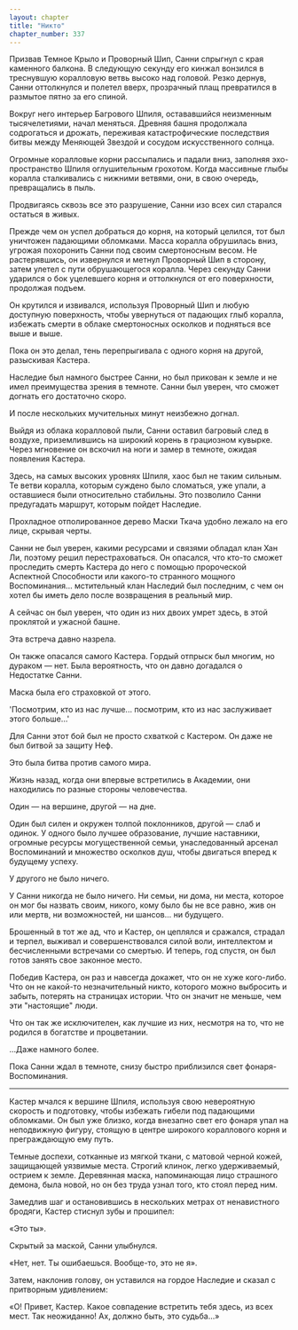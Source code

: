 ```yaml
---
layout: chapter
title: "Никто"
chapter_number: 337
---
```


Призвав Темное Крыло и Проворный Шип, Санни спрыгнул с края каменного балкона. В следующую секунду его кинжал вонзился в треснувшую коралловую ветвь высоко над головой. Резко дернув, Санни оттолкнулся и полетел вверх, прозрачный плащ превратился в размытое пятно за его спиной.

Вокруг него интерьер Багрового Шпиля, остававшийся неизменным тысячелетиями, начал меняться. Древняя башня продолжала содрогаться и дрожать, переживая катастрофические последствия битвы между Меняющей Звездой и сосудом искусственного солнца.

Огромные коралловые корни рассыпались и падали вниз, заполняя эхо-пространство Шпиля оглушительным грохотом. Когда массивные глыбы коралла сталкивались с нижними ветвями, они, в свою очередь, превращались в пыль.

Продвигаясь сквозь все это разрушение, Санни изо всех сил старался остаться в живых.

Прежде чем он успел добраться до корня, на который целился, тот был уничтожен падающими обломками. Масса коралла обрушилась вниз, угрожая похоронить Санни под своим смертоносным весом. Не растерявшись, он извернулся и метнул Проворный Шип в сторону, затем улетел с пути обрушающегося коралла. Через секунду Санни ударился о бок уцелевшего корня и оттолкнулся от его поверхности, продолжая подъем.

Он крутился и извивался, используя Проворный Шип и любую доступную поверхность, чтобы увернуться от падающих глыб коралла, избежать смерти в облаке смертоносных осколков и подняться все выше и выше.

Пока он это делал, тень перепрыгивала с одного корня на другой, разыскивая Кастера.

Наследие был намного быстрее Санни, но был прикован к земле и не имел преимущества зрения в темноте. Санни был уверен, что сможет догнать его достаточно скоро.

И после нескольких мучительных минут неизбежно догнал.

Выйдя из облака коралловой пыли, Санни оставил багровый след в воздухе, приземлившись на широкий корень в грациозном кувырке. Через мгновение он вскочил на ноги и замер в темноте, ожидая появления Кастера.

Здесь, на самых высоких уровнях Шпиля, хаос был не таким сильным. Те ветви коралла, которым суждено было сломаться, уже упали, а оставшиеся были относительно стабильны. Это позволило Санни предугадать маршрут, которым пойдет Наследие.

Прохладное отполированное дерево Маски Ткача удобно лежало на его лице, скрывая черты.

Санни не был уверен, какими ресурсами и связями обладал клан Хан Ли, поэтому решил перестраховаться. Он опасался, что кто-то сможет проследить смерть Кастера до него с помощью пророческой Аспектной Способности или какого-то странного мощного Воспоминания... мстительный клан Наследий был последним, с чем он хотел бы иметь дело после возвращения в реальный мир.

А сейчас он был уверен, что один из них двоих умрет здесь, в этой проклятой и ужасной башне.

Эта встреча давно назрела.

Он также опасался самого Кастера. Гордый отпрыск был многим, но дураком — нет. Была вероятность, что он давно догадался о Недостатке Санни.

Маска была его страховкой от этого.

'Посмотрим, кто из нас лучше... посмотрим, кто из нас заслуживает этого больше…'

Для Санни этот бой был не просто схваткой с Кастером. Он даже не был битвой за защиту Неф.

Это была битва против самого мира.

Жизнь назад, когда они впервые встретились в Академии, они находились по разные стороны человечества.

Один — на вершине, другой — на дне.

Один был силен и окружен толпой поклонников, другой — слаб и одинок. У одного было лучшее образование, лучшие наставники, огромные ресурсы могущественной семьи, унаследованный арсенал Воспоминаний и множество осколков душ, чтобы двигаться вперед к будущему успеху.

У другого не было ничего.

У Санни никогда не было ничего. Ни семьи, ни дома, ни места, которое он мог бы назвать своим, никого, кому было бы не все равно, жив он или мертв, ни возможностей, ни шансов... ни будущего.

Брошенный в тот же ад, что и Кастер, он цеплялся и сражался, страдал и терпел, выживал и совершенствовался силой воли, интеллектом и бесчисленными встречами со смертью. И теперь, год спустя, он был готов занять свое законное место.

Победив Кастера, он раз и навсегда докажет, что он не хуже кого-либо. Что он не какой-то незначительный никто, которого можно выбросить и забыть, потерять на страницах истории. Что он значит не меньше, чем эти "настоящие" люди.

Что он так же исключителен, как лучшие из них, несмотря на то, что не родился в богатстве и процветании.

...Даже намного более.

Пока Санни ждал в темноте, снизу быстро приблизился свет фонаря-Воспоминания.

***

Кастер мчался к вершине Шпиля, используя свою невероятную скорость и подготовку, чтобы избежать гибели под падающими обломками. Он был уже близко, когда внезапно свет его фонаря упал на неподвижную фигуру, стоящую в центре широкого кораллового корня и преграждающую ему путь.

Темные доспехи, сотканные из мягкой ткани, с матовой черной кожей, защищающей уязвимые места. Строгий клинок, легко удерживаемый, острием к земле. Деревянная маска, напоминающая лицо страшного демона, была новой, но он без труда узнал того, кто стоял перед ним.

Замедлив шаг и остановившись в нескольких метрах от ненавистного бродяги, Кастер стиснул зубы и прошипел:

«Это ты».

Скрытый за маской, Санни улыбнулся.

«Нет, нет. Ты ошибаешься. Вообще-то, это не я».

Затем, наклонив голову, он уставился на гордое Наследие и сказал с притворным удивлением:

«О! Привет, Кастер. Какое совпадение встретить тебя здесь, из всех мест. Так неожиданно! Ах, должно быть, это судьба...»